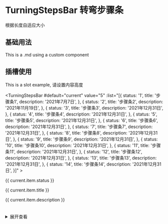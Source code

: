 <script setup>
import TurningStepsBar from '../../packages/lxy-step-bar/src/components/TurningStepsBar/index.vue'
</script>

# TurningStepsBar 转弯步骤条

根据长度自适应大小

## 基础用法

This is a .md using a custom component

<TurningStepsBar style="width:1000px" value="5" :list="[{
          status: '1',
          title: '步骤条1',
          description: '2021年7月7日',
        },
        {
          status: '2',
          title: '步骤条2',
          description: '2021年11月19日',
        },
        {
          status: '3',
          title: '步骤条3',
          description: '2021年12月31日2021年12月31日',
        },
        {
          status: '4',
          title: '步骤条4',
          description: '2021年12月31日',
        },
        {
          status: '5',
          title: '步骤条5',
          description: '2021年12月31日',
        },
        {
          status: '6',
          title: '步骤条6',
          description: '2021年12月31日',
        }]" />

## 插槽使用

This is a slot example, 请设置内容高度

<TurningStepsBar #default="current" value="5" :list="[{ status: '1', title: '步骤条1', description: '2021年7月7日', }, { status: '2', title: '步骤条2', description: '2021年11月19日', }, { status: '3', title: '步骤条3', description: '2021年12月31日', }, { status: '4', title: '步骤条4', description: '2021年12月31日', }, { status: '5', title: '步骤条5', description: '2021年12月31日', }, { status: '6', title: '步骤条6', description: '2021年12月31日', }, { status: '7', title: '步骤条7', description: '2021年12月31日', }, { status: '8', title: '步骤条8', description: '2021年12月31日', }, { status: '9', title: '步骤条9', description: '2021年12月31日', }, { status: '10', title: '步骤条10', description: '2021年12月31日', }, { status: '11', title: '步骤条11', description: '2021年12月31日', }, { status: '12', title: '步骤条12', description: '2021年12月31日', }, { status: '13', title: '步骤条13', description: '2021年12月31日', }, { status: '14', title: '步骤条14', description: '2021年12月31日', }]" > <div class="turning-steps-body" style="height:100px;"> <p>{{ current.item.status }}</p> <p>{{ current.item.title }}</p> <p>{{ current.item.description }}</p> </div> </TurningStepsBar>

<details>
<summary>展开查看</summary>

```vue
<template>
  <TurningStepsBar #default="current" :value="5">
    <div class="turning-steps-body" style="height:100px;">
      <p>{{ current.item.status }}</p>
      <p>{{ current.item.title }}</p>
      <p>{{ current.item.description }}</p>
    </div>
  </TurningStepsBar>
</template>
```

</details>
